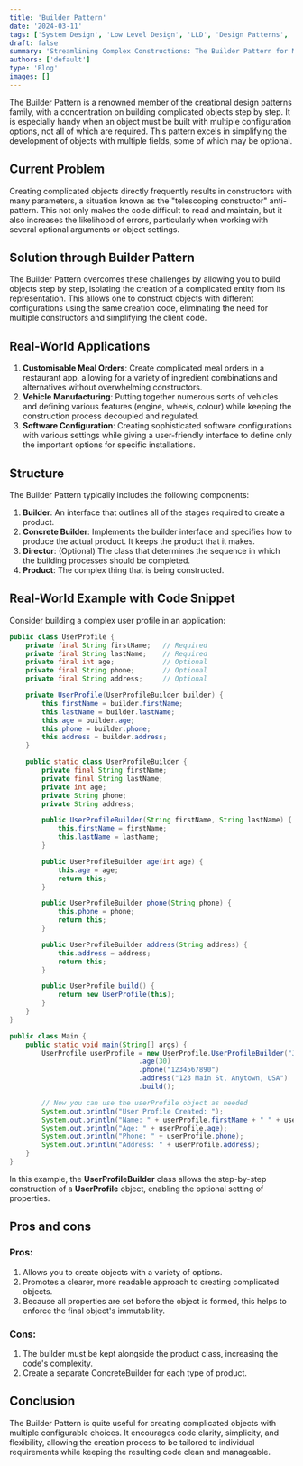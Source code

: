 ```yaml
---
title: 'Builder Pattern'
date: '2024-03-11'
tags: ['System Design', 'Low Level Design', 'LLD', 'Design Patterns', 'Creational Design Pattern']
draft: false
summary: 'Streamlining Complex Constructions: The Builder Pattern for Modular and Readable Object Creation.'
authors: ['default']
type: 'Blog'
images: []
---
```


The Builder Pattern is a renowned member of the creational design patterns family, with a concentration on building complicated objects step by step. It is especially handy when an object must be built with multiple configuration options, not all of which are required. This pattern excels in simplifying the development of objects with multiple fields, some of which may be optional.

## Current Problem

Creating complicated objects directly frequently results in constructors with many parameters, a situation known as the "telescoping constructor" anti-pattern. This not only makes the code difficult to read and maintain, but it also increases the likelihood of errors, particularly when working with several optional arguments or object settings.

## Solution through Builder Pattern

The Builder Pattern overcomes these challenges by allowing you to build objects step by step, isolating the creation of a complicated entity from its representation. This allows one to construct objects with different configurations using the same creation code, eliminating the need for multiple constructors and simplifying the client code.

## Real-World Applications

1. **Customisable Meal Orders**: Create complicated meal orders in a restaurant app, allowing for a variety of ingredient combinations and alternatives without overwhelming constructors.
2. **Vehicle Manufacturing**: Putting together numerous sorts of vehicles and defining various features (engine, wheels, colour) while keeping the construction process decoupled and regulated.
3. **Software Configuration**: Creating sophisticated software configurations with various settings while giving a user-friendly interface to define only the important options for specific installations.

## Structure

The Builder Pattern typically includes the following components:

1. **Builder**: An interface that outlines all of the stages required to create a product.
2. **Concrete Builder**: Implements the builder interface and specifies how to produce the actual product. It keeps the product that it makes.
3. **Director**: (Optional) The class that determines the sequence in which the building processes should be completed.
4. **Product**: The complex thing that is being constructed.

## Real-World Example with Code Snippet

Consider building a complex user profile in an application:

```Java
public class UserProfile {
    private final String firstName;   // Required
    private final String lastName;    // Required
    private final int age;            // Optional
    private final String phone;       // Optional
    private final String address;     // Optional

    private UserProfile(UserProfileBuilder builder) {
        this.firstName = builder.firstName;
        this.lastName = builder.lastName;
        this.age = builder.age;
        this.phone = builder.phone;
        this.address = builder.address;
    }

    public static class UserProfileBuilder {
        private final String firstName;
        private final String lastName;
        private int age;
        private String phone;
        private String address;

        public UserProfileBuilder(String firstName, String lastName) {
            this.firstName = firstName;
            this.lastName = lastName;
        }

        public UserProfileBuilder age(int age) {
            this.age = age;
            return this;
        }

        public UserProfileBuilder phone(String phone) {
            this.phone = phone;
            return this;
        }

        public UserProfileBuilder address(String address) {
            this.address = address;
            return this;
        }

        public UserProfile build() {
            return new UserProfile(this);
        }
    }
}
```

```Java
public class Main {
    public static void main(String[] args) {
        UserProfile userProfile = new UserProfile.UserProfileBuilder("John", "Doe")
                                .age(30)
                                .phone("1234567890")
                                .address("123 Main St, Anytown, USA")
                                .build();

        // Now you can use the userProfile object as needed
        System.out.println("User Profile Created: ");
        System.out.println("Name: " + userProfile.firstName + " " + userProfile.lastName);
        System.out.println("Age: " + userProfile.age);
        System.out.println("Phone: " + userProfile.phone);
        System.out.println("Address: " + userProfile.address);
    }
}
```

In this example, the **UserProfileBuilder** class allows the step-by-step construction of a **UserProfile** object, enabling the optional setting of properties.

## Pros and cons

### Pros:

1. Allows you to create objects with a variety of options.
2. Promotes a clearer, more readable approach to creating complicated objects.
3. Because all properties are set before the object is formed, this helps to enforce the final object's immutability.

### Cons:

1. The builder must be kept alongside the product class, increasing the code's complexity.
2. Create a separate ConcreteBuilder for each type of product.

## Conclusion

The Builder Pattern is quite useful for creating complicated objects with multiple configurable choices. It encourages code clarity, simplicity, and flexibility, allowing the creation process to be tailored to individual requirements while keeping the resulting code clean and manageable.
